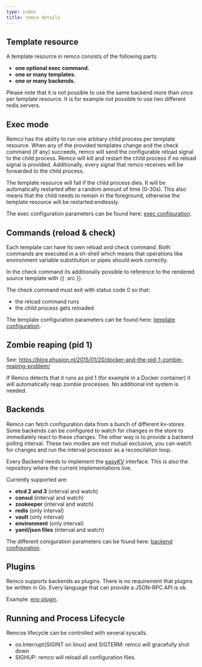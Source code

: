 ```yaml
---
type: index
title: remco details
---
```


## Template resource

A template resource in remco consists of the following parts:

  - **one optional exec command.**
  - **one or many templates.**
  - **one or many backends.** 
  
Please note that it is not possible to use the same backend more than once per template resource.
It is for example not possible to use two different redis servers.


## Exec mode

Remco has the ability to run one arbitary child process per template resource.
When any of the provided templates change and the check command (if any) succeeds, remco will send the configurable reload signal to the child process.
Remco will kill and restart the child process if no reload signal is provided.
Additionally, every signal that remco receives will be forwarded to the child process.

The template resource will fail if the child process dies. It will be automatically restarted after a random amount of time (0-30s).
This also means that the child needs to remain in the foreground, otherwise the template resource will be restarted endlessly.

The exec configuration parameters can be found here: [exec configuration](../config/#exec-configuration-options).

## Commands (reload & check)

Each template can have its own reload and check command. Both commands are executed in a sh-shell which means that operations like environment variable substitution or pipes should work correctly.

In the check command its additionally possible to reference to the rendered source template with {{ .src }}.

The check command must exit with status code 0 so that:

  - the reload command runs
  - the child process gets reloaded

The template configuration parameters can be found here: [template configuration](../config/#template-configuration-options).

## Zombie reaping (pid 1)

See: https://blog.phusion.nl/2015/01/20/docker-and-the-pid-1-zombie-reaping-problem/

If Remco detects that it runs as pid 1 (for example in a Docker container) it will automatically reap zombie processes.
No additional init system is needed.

## Backends

Remco can fetch configuration data from a bunch of different kv-stores.
Some backends can be configured to watch for changes in the store to immediately react to these changes.
The other way is to provide a backend polling interval. 
These two modes are not mutual exclusive, you can watch for changes and run the interval processor as a reconcilation loop.

Every Backend needs to implement the [easyKV](https://github.com/HeavyHorst/easyKV) interface.
This is also the repository where the current implementations live.


Currently supported are:

  - **etcd 2 and 3** (interval and watch)
  - **consul** (interval and watch)
  - **zookeeper** (interval and watch)
  - **redis** (only interval)
  - **vault** (only interval)
  - **environment** (only interval)
  - **yaml/json files** (interval and watch)

The different coniguration parameters can be found here: [backend configuration](../config/#backend-configuration-options).

## Plugins

Remco supports backends as plugins.
There is no requirement that plugins be written in Go.
Every language that can provide a JSON-RPC API is ok.

Example: [env plugin](../plugins/).

## Running and Process Lifecycle

Remcos lifecycle can be controlled with several syscalls.

  - os.Interrupt(SIGINT on linux) and SIGTERM: remco will gracefully shut down
  - SIGHUP: remco will reload all configuration files.
